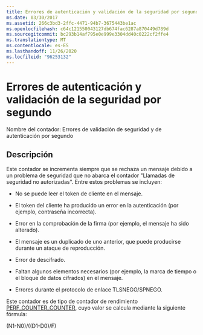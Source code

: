 ```yaml
---
title: Errores de autenticación y validación de la seguridad por segundo
ms.date: 03/30/2017
ms.assetid: 266c3bd3-2ffc-4471-94b7-3675443be1ac
ms.openlocfilehash: c64c121550043127db674fac6287a870449d789d
ms.sourcegitcommit: bc293b14af795e0e999e3304dd40c0222cf2ffe4
ms.translationtype: MT
ms.contentlocale: es-ES
ms.lasthandoff: 11/26/2020
ms.locfileid: "96253132"
---
```

# <a name="security-validation-and-authentication-failures-per-second"></a>Errores de autenticación y validación de la seguridad por segundo

Nombre del contador: Errores de validación de seguridad y de autenticación por segundo  
  
## <a name="description"></a>Descripción  

 Este contador se incrementa siempre que se rechaza un mensaje debido a un problema de seguridad que no abarca el contador "Llamadas de seguridad no autorizadas". Entre estos problemas se incluyen:  
  
- No se puede leer el token de cliente en el mensaje.  
  
- El token del cliente ha producido un error en la autenticación (por ejemplo, contraseña incorrecta).  
  
- Error en la comprobación de la firma (por ejemplo, el mensaje ha sido alterado).  
  
- El mensaje es un duplicado de uno anterior, que puede producirse durante un ataque de reproducción.  
  
- Error de descifrado.  
  
- Faltan algunos elementos necesarios (por ejemplo, la marca de tiempo o el bloque de datos cifrados) en el mensaje.  
  
- Errores durante el protocolo de enlace TLSNEGO/SPNEGO.  
  
 Este contador es de tipo de contador de rendimiento [PERF_COUNTER_COUNTER](/previous-versions/windows/it-pro/windows-server-2003/cc740048(v=ws.10)), cuyo valor se calcula mediante la siguiente fórmula:  
  
 (N1-N0)/((D1-D0)/F)
